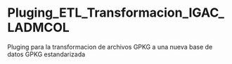 # Pluging_ETL_Transformacion_IGAC_LADMCOL
Pluging para la transformacion de archivos GPKG a una nueva base de datos GPKG estandarizada
